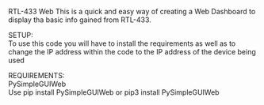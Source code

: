 RTL-433 Web 
This is a quick and easy way of creating a Web Dashboard to display tha basic info gained from RTL-433.

SETUP:  
To use this code you will have to install the requirements as well as to change the IP address within the code to the IP address of the device being used

REQUIREMENTS:   
PySimpleGUIWeb  
Use pip install PySimpleGUIWeb or pip3 install PySimpleGUIWeb
